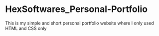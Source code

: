 # HexSoftwares_Personal-Portfolio
This is my simple and short personal portfolio website where I only used HTML and CSS only
